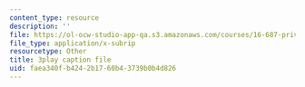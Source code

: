 ```yaml
---
content_type: resource
description: ''
file: https://ol-ocw-studio-app-qa.s3.amazonaws.com/courses/16-687-private-pilot-ground-school-january-iap-2019/faea340fb4242b1760b43739b0b4d826_-dOX_4lI6HY.srt
file_type: application/x-subrip
resourcetype: Other
title: 3play caption file
uid: faea340f-b424-2b17-60b4-3739b0b4d826
---
```

